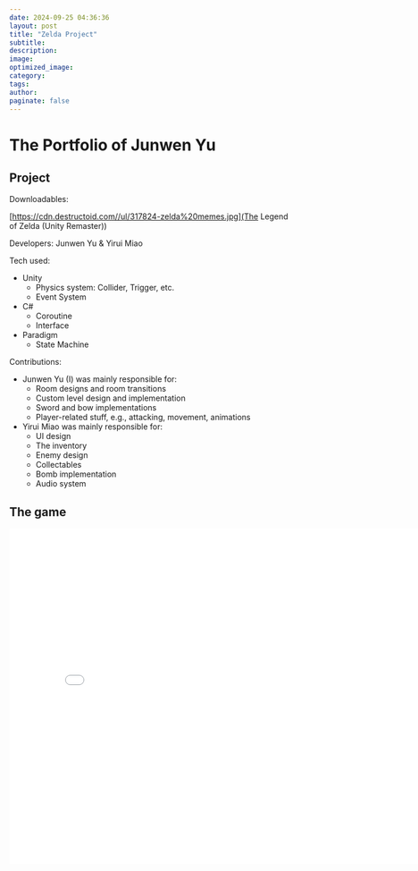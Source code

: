 ```yaml
---
date: 2024-09-25 04:36:36
layout: post
title: "Zelda Project"
subtitle:
description:
image:
optimized_image:
category:
tags:
author:
paginate: false
---
```


# The Portfolio of Junwen Yu

## Project

Downloadables:

[https://cdn.destructoid.com//ul/317824-zelda%20memes.jpg](The Legend of Zelda (Unity Remaster))

Developers: Junwen Yu & Yirui Miao

Tech used:

- Unity
    - Physics system: Collider, Trigger, etc.
    - Event System
- C#
    - Coroutine
    - Interface
- Paradigm
    - State Machine


Contributions:

- Junwen Yu (I) was mainly responsible for:
    - Room designs and room transitions
    - Custom level design and implementation
    - Sword and bow implementations
    - Player-related stuff, e.g., attacking, movement, animations
- Yirui Miao was mainly responsible for:
    - UI design
    - The inventory
    - Enemy design
    - Collectables
    - Bomb implementation
    - Audio system


## The game

<iframe src="../Resources/WebGL/Zelda494/index.html" width="800" height="600" frameborder="0" allowfullscreen></iframe>